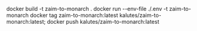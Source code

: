docker build -t zaim-to-monarch .
docker run --env-file ./.env -t zaim-to-monarch
docker tag zaim-to-monarch:latest kalutes/zaim-to-monarch:latest; docker push kalutes/zaim-to-monarch:latest
